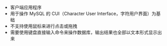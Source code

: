 - 客户端应用程序
- 用于操作 MySQL 的 CUI（Character User Interface，字符用户界面）为基础
- 不支持使用鼠标来进行点击或拖拽
- 需要使用键盘直接输入命令来操作数据库，输出结果也全部以文本形式显示出来